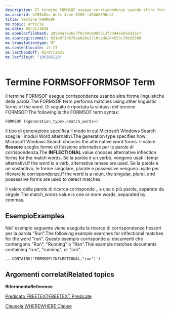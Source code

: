 ```yaml
---
description: Il termine FORMSOF esegue corrispondenze usando altre forme linguistiche della parola.
ms.assetid: b705b8bc-dc2c-4cee-8306-f494b0f96cbf
title: Termine FORMSOF
ms.topic: article
ms.date: 05/31/2018
ms.openlocfilehash: 20504a7a36c7f0cb9c69b9513f33446501641bc7
ms.sourcegitcommit: 831e8f3db78ab820e1710cede244553c70e50500
ms.translationtype: MT
ms.contentlocale: it-IT
ms.lasthandoff: 01/07/2021
ms.locfileid: "106306129"
---
```

# <a name="formsof-term"></a><span data-ttu-id="55cb1-103">Termine FORMSOF</span><span class="sxs-lookup"><span data-stu-id="55cb1-103">FORMSOF Term</span></span>

<span data-ttu-id="55cb1-104">Il termine FORMSOF esegue corrispondenze usando altre forme linguistiche della parola.</span><span class="sxs-lookup"><span data-stu-id="55cb1-104">The FORMSOF term performs matches using other linguistic forms of the word.</span></span> <span data-ttu-id="55cb1-105">Di seguito è riportata la sintassi del termine FORMSOF:</span><span class="sxs-lookup"><span data-stu-id="55cb1-105">The following is the FORMSOF term syntax:</span></span>


```
FORMSOF (<generation_type>,<match_words>)
```



<span data-ttu-id="55cb1-106">Il tipo di generazione specifica il modo in cui Microsoft Windows Search sceglie i moduli Word alternativi.</span><span class="sxs-lookup"><span data-stu-id="55cb1-106">The generation type specifies how Microsoft Windows Search chooses the alternative word forms.</span></span> <span data-ttu-id="55cb1-107">Il valore **flessore** sceglie forme di flessione alternative per le parole di corrispondenza.</span><span class="sxs-lookup"><span data-stu-id="55cb1-107">The **INFLECTIONAL** value chooses alternative inflection forms for the match words.</span></span> <span data-ttu-id="55cb1-108">Se la parola è un verbo, vengono usati i tempi alternativi.</span><span class="sxs-lookup"><span data-stu-id="55cb1-108">If the word is a verb, alternative tenses are used.</span></span> <span data-ttu-id="55cb1-109">Se la parola è un sostantivo, le forme singolare, plurale e possessive vengono usate per rilevare le corrispondenze.</span><span class="sxs-lookup"><span data-stu-id="55cb1-109">If the word is a noun, the singular, plural, and possessive forms are used to detect matches.</span></span>

<span data-ttu-id="55cb1-110">Il valore delle parole di ricerca corrisponde \_ a una o più parole, separate da virgole.</span><span class="sxs-lookup"><span data-stu-id="55cb1-110">The match\_words value is one or more words, separated by commas.</span></span>

## <a name="examples"></a><span data-ttu-id="55cb1-111">Esempio</span><span class="sxs-lookup"><span data-stu-id="55cb1-111">Examples</span></span>

<span data-ttu-id="55cb1-112">Nell'esempio seguente viene eseguita la ricerca di corrispondenze flessori per la parola "Run".</span><span class="sxs-lookup"><span data-stu-id="55cb1-112">The following example searches for inflectional matches for the word "run".</span></span> <span data-ttu-id="55cb1-113">Questo esempio corrisponde ai documenti che contengono "Run", "Running" o "Ran".</span><span class="sxs-lookup"><span data-stu-id="55cb1-113">This example matches documents containing "run", "running", or "ran".</span></span>


```
...CONTAINS('FORMSOF(INFLECTIONAL,"run")')
```



## <a name="related-topics"></a><span data-ttu-id="55cb1-114">Argomenti correlati</span><span class="sxs-lookup"><span data-stu-id="55cb1-114">Related topics</span></span>

<dl> <dt>

<span data-ttu-id="55cb1-115">**Riferimento**</span><span class="sxs-lookup"><span data-stu-id="55cb1-115">**Reference**</span></span>
</dt> <dt>

[<span data-ttu-id="55cb1-116">Predicato FREETEXT</span><span class="sxs-lookup"><span data-stu-id="55cb1-116">FREETEXT Predicate</span></span>](-search-sql-freetext.md)
</dt> <dt>

[<span data-ttu-id="55cb1-117">Clausola WHERE</span><span class="sxs-lookup"><span data-stu-id="55cb1-117">WHERE Clause</span></span>](-search-sql-where.md)
</dt> </dl>

 

 




